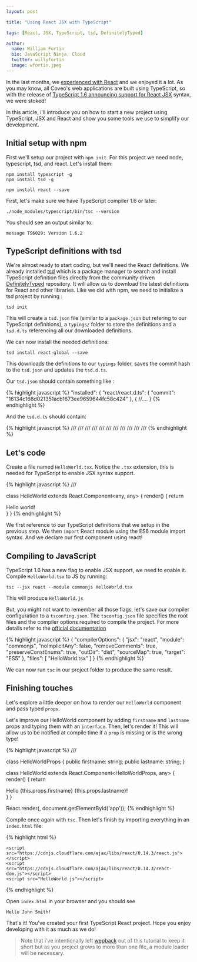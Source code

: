 ```yaml
---
layout: post

title: "Using React JSX with TypeScript"

tags: [React, JSX, TypeScript, tsd, DefinitelyTyped]

author:
  name: William Fortin
  bio: JavaScript Ninja, Cloud
  twitter: willyfortin
  image: wfortin.jpeg
---
```


In the last months, we [experienced with React](http://source.coveo.com/2015/08/21/dreamforce-session-explorer/) and we enjoyed it a lot. As you may know, all Coveo's web applications are built using TypeScript, so with the release of [TypeScript 1.6 announcing support for React JSX](https://github.com/Microsoft/TypeScript/wiki/What's-new-in-TypeScript#typescript-16) syntax, we were stoked!

<!-- more -->

In this article, i'll introduce you on how to start a new project using TypeScript, JSX and React and show you some tools we use to simplify our development.

## Initial setup with npm

First we'll setup our project with `npm init`. For this project we need node, typescript, tsd, and react. Let's install them:
```
npm install typescript -g
npm install tsd -g

npm install react --save
```

First, let's make sure we have TypeScript compiler 1.6 or later:
```
./node_modules/typescript/bin/tsc --version
```
You should see an output similar to:
```
message TS6029: Version 1.6.2
```

## TypeScript definitions with tsd

We're almost ready to start coding, but we'll need the React definitions. We already installed [tsd](http://definitelytyped.org/tsd/) which is a package manager to search and install TypeScript definition files directly from the community driven [DefinitelyTyped](https://github.com/DefinitelyTyped) repository. It will allow us to download the latest definitions for React and other libraries. Like we did with npm, we need to initialize a tsd project by running :
```
tsd init
```

This will create a `tsd.json` file (similar to a `package.json` but refering to our TypeScript definitions), a `typings/` folder to store the definitions and a `tsd.d.ts` referencing all our downloaded definitions.

We can now install the needed definitions:
```
tsd install react-global --save
```
This downloads the definitions to our `typings` folder, saves the commit hash to the `tsd.json` and updates the `tsd.d.ts`.

Our `tsd.json` should contain something like :

{% highlight javascript %}
"installed": {
  "react/react.d.ts": {
    "commit": "16134c168d021351acb1673ee9659644fc58c424"
  },
  {
    //....
  }
{% endhighlight %}


And the `tsd.d.ts` should contain:

{% highlight javascript %}
/// <reference path="react/react-dom.d.ts" />
/// <reference path="react/react.d.ts" />
/// <reference path="react/react-addons-create-fragment.d.ts" />
/// <reference path="react/react-addons-css-transition-group.d.ts" />
/// <reference path="react/react-addons-linked-state-mixin.d.ts" />
/// <reference path="react/react-addons-perf.d.ts" />
/// <reference path="react/react-addons-pure-render-mixin.d.ts" />
/// <reference path="react/react-addons-test-utils.d.ts" />
/// <reference path="react/react-addons-transition-group.d.ts" />
/// <reference path="react/react-addons-update.d.ts" />
/// <reference path="react/react-global.d.ts" />
{% endhighlight %}

## Let's code

Create a file named `HelloWorld.tsx`. Notice the `.tsx` extension, this is needed for TypeScript to enable JSX syntax support.

{% highlight javascript %}
/// <reference path="./typings/tsd.d.ts" />

class HelloWorld extends React.Component<any, any> {
  render() {
    return <div>Hello world!</div>
  }
}
{% endhighlight %}

We first reference to our TypeScript definitions that we setup in the previous step. We then `import` React module using the ES6 module import syntax. And we declare our first component using react!

## Compiling to JavaScript

TypeScript 1.6 has a new flag to enable JSX support, we need to enable it. Compile `HelloWorld.tsx` to JS by running:
```
tsc --jsx react --module commonjs HelloWorld.tsx
```

This will produce `HelloWorld.js`

But, you might not want to remember all those flags, let's save our compiler configuration to a `tsconfing.json`. The `tsconfig.json` file specifies the root files and the compiler options required to compile the project. For more details refer to the [official documentation](https://github.com/Microsoft/typescript/wiki/tsconfig.json)

{% highlight javascript %}
{
  "compilerOptions": {
    "jsx": "react",
    "module": "commonjs",
    "noImplicitAny": false,
    "removeComments": true,
    "preserveConstEnums": true,
    "outDir": "dist",
    "sourceMap": true,
    "target": "ES5"
  },
  "files": [
    "HelloWorld.tsx"
  ]
}
{% endhighlight %}

We can now run `tsc` in our project folder to produce the same result.

## Finishing touches
Let's explore a little deeper on how to render our `HelloWorld` component and pass typed `props`.


Let's improve our HelloWorld component by adding `firstname` and `lastname` props and typing them with an `interface`. Then, let's render it! This will allow us to be notified at compile time if a `prop` is missing or is the wrong type!

{% highlight javascript %}
/// <reference path="./typings/tsd.d.ts" />

class HelloWorldProps {
  public firstname: string;
  public lastname: string;
}

class HelloWorld extends React.Component<HelloWorldProps, any> {
  render() {
    return <div>
      Hello {this.props.firstname} {this.props.lastname}!
    </div>
  }
}

React.render(<HelloWorld
    firstname="John"
    lastname="Smith"/>,
  document.getElementById('app'));
{% endhighlight %}

Compile once again with `tsc`. Then let's finish by importing everything in an `index.html` file:

{% highlight html %}
<!DOCTYPE html>
<html>
  <head>
    <meta charset="utf-8">
    <title>React TypeScript Demo</title>
  </head>
  <body>
    <div id="app"></div>

    <script src="https://cdnjs.cloudflare.com/ajax/libs/react/0.14.3/react.js"></script>
    <script src="https://cdnjs.cloudflare.com/ajax/libs/react/0.14.3/react-dom.js"></script>
    <script src="HelloWorld.js"></script>
  </body>
</html>
{% endhighlight %}

Open `index.html` in your browser and you should see
```
Hello John Smith!
```

That's it! You've created your first TypeScript React project. Hope you enjoy developing with it as much as we do!

> Note that i've intentionally left [wepback](http://webpack.github.io/docs/) out of this tutorial to keep it short but as you project grows to more than one file, a module loader will be necessary.
